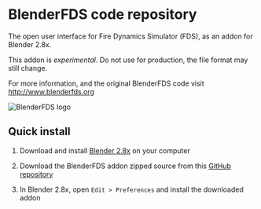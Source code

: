 # BlenderFDS code repository

The open user interface for Fire Dynamics Simulator (FDS), as an addon for Blender 2.8x.

This addon is *experimental*. Do not use for production, the file format may still change.

For more information, and the original BlenderFDS code visit http://www.blenderfds.org

![BlenderFDS logo](https://github.com/firetools/blenderfds/raw/gh-pages/images/blenderfds_128.png)

## Quick install

1. Download and install [Blender 2.8x](http://www.blender.org) on your computer

2. Download the BlenderFDS addon zipped source from this [GitHub repository](https://github.com/firetools/blenderfds280/archive/master.zip)

3. In Blender 2.8x, open `Edit > Preferences` and install the downloaded addon
